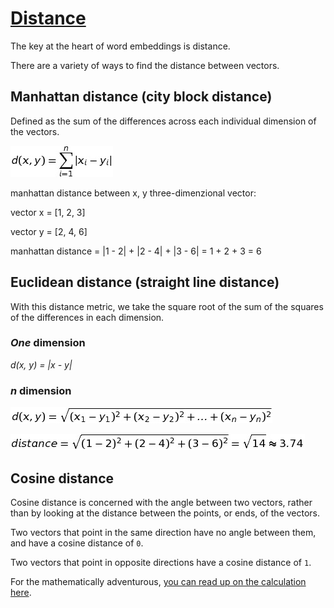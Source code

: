 # [Distance](https://www.codecademy.com/paths/build-chatbots-with-python/tracks/retrieval-based-chatbots/modules/nlp-word-embeddings/lessons/word-embeddings/exercises/distance)
The key at the heart of word embeddings is distance.

There are a variety of ways to find the distance between vectors.

## Manhattan distance (city block distance)
Defined as the sum of the differences across each individual dimension of the vectors.

![manhattan formula](manhattan_formula.jpg)

manhattan distance between x, y three-dimenzional vector:

vector x = [1, 2, 3]

vector y = [2, 4, 6]

manhattan distance = |1 - 2| + |2 - 4| + |3 - 6| = 1 + 2 + 3 = 6

## Euclidean distance (straight line distance)
With this distance metric, we take the square root of the sum of the squares of the differences in each dimension.

### *One* dimension
*d(x, y) = |x - y|* 

### *n* dimension
![eucledian formula](eucledian_formula.jpg)

![eucledian formula](eucledian_example.jpg)

## Cosine distance
Cosine distance is concerned with the angle between two vectors, rather than by looking at the distance between the points, or ends, of the vectors.

Two vectors that point in the same direction have no angle between them, and have a cosine distance of `0`.

Two vectors that point in opposite directions have a cosine distance of `1`.

For the mathematically adventurous, [you can read up on the calculation here](https://en.wikipedia.org/wiki/Cosine_similarity#Definition).
